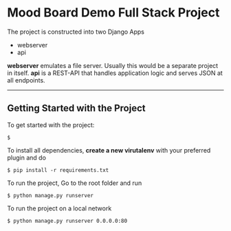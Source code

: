 # Mood Board Demo Full Stack Project

The project is constructed into two Django Apps 
- webserver
- api

**webserver** emulates a file server. Usually this would be a separate project in itself.
**api** is a REST-API that handles application logic and serves JSON at all endpoints.

---

## Getting Started with the Project

To get started with the project:
```
$ 
```

To install all dependencies, **create a new virutalenv** with your preferred plugin and do
```
$ pip install -r requirements.txt
```

To run the project, Go to the root folder and run
```
$ python manage.py runserver
```

To run the project on a local network
```
$ python manage.py runserver 0.0.0.0:80
```